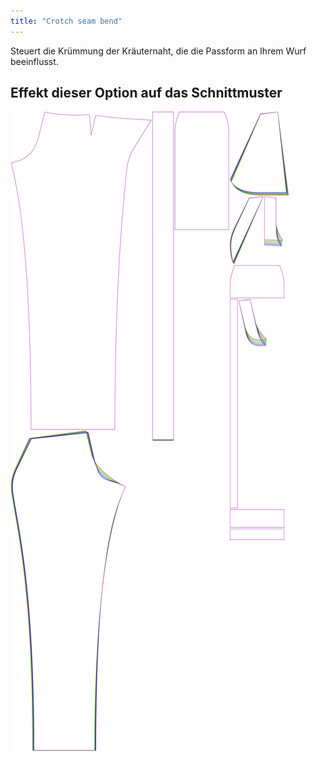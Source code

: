 ```yaml
---
title: "Crotch seam bend"
---
```


Steuert die Krümmung der Kräuternaht, die die Passform an Ihrem Wurf beeinflusst.

## Effekt dieser Option auf das Schnittmuster

![Dieses Bild zeigt den Effekt dieser Variable, indem es unterschiedliche Masse dieser Variable überlagert darstellt](charlie_crotchseamcurvebend_sample.svg "Effekt dieser Variable auf das Schnittmuster")
